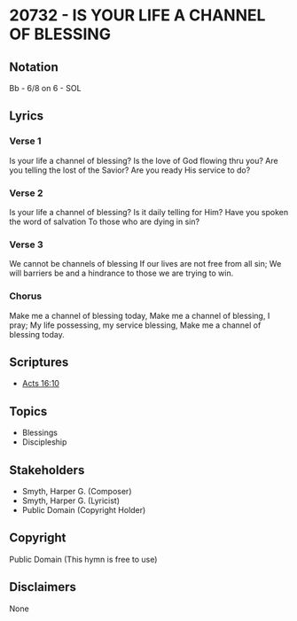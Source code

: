 # 20732 - IS YOUR LIFE A CHANNEL OF BLESSING

## Notation

Bb - 6/8 on 6 - SOL

## Lyrics

### Verse 1

Is your life a channel of blessing? Is the love of God flowing thru you? Are you telling the lost of the Savior? Are you ready His service to do?

### Verse 2

Is your life a channel of blessing? Is it daily telling for Him? Have you spoken the word of salvation To those who are dying in sin?

### Verse 3

We cannot be channels of blessing If our lives are not free from all sin; We will barriers be and a hindrance to those we are trying to win.

### Chorus

Make me a channel of blessing today, Make me a channel of blessing, I pray; My life possessing, my service blessing, Make me a channel of blessing today.


## Scriptures

- [Acts 16:10](https://www.biblegateway.com/passage/?search=Acts%2016%3A10)

## Topics

- Blessings
- Discipleship

## Stakeholders

- Smyth, Harper G. (Composer)
- Smyth, Harper G. (Lyricist)
- Public Domain (Copyright Holder)

## Copyright

Public Domain
(This hymn is free to use)

## Disclaimers

None

